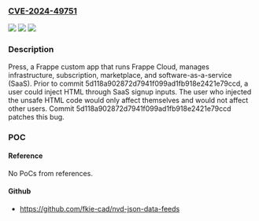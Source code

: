 ### [CVE-2024-49751](https://cve.mitre.org/cgi-bin/cvename.cgi?name=CVE-2024-49751)
![](https://img.shields.io/static/v1?label=Product&message=press&color=blue)
![](https://img.shields.io/static/v1?label=Version&message=%3D%20%3C%205d118a902872d7941f099ad1fb918e2421e79ccd%20&color=brighgreen)
![](https://img.shields.io/static/v1?label=Vulnerability&message=CWE-79%3A%20Improper%20Neutralization%20of%20Input%20During%20Web%20Page%20Generation%20('Cross-site%20Scripting')&color=brighgreen)

### Description

Press, a Frappe custom app that runs Frappe Cloud, manages infrastructure, subscription, marketplace, and software-as-a-service (SaaS). Prior to commit 5d118a902872d7941f099ad1fb918e2421e79ccd, a user could inject HTML through SaaS signup inputs. The user who injected the unsafe HTML code would only affect themselves and would not affect other users. Commit 5d118a902872d7941f099ad1fb918e2421e79ccd patches this bug.

### POC

#### Reference
No PoCs from references.

#### Github
- https://github.com/fkie-cad/nvd-json-data-feeds


